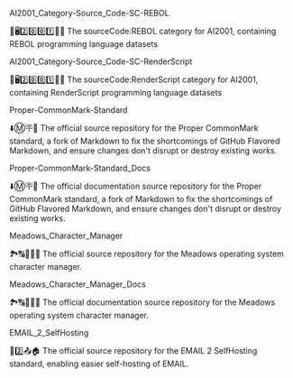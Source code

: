 
AI2001_Category-Source_Code-SC-REBOL

🧠️🖥️2️⃣️0️⃣️0️⃣️1️⃣️💾️📜️ The sourceCode:REBOL category for AI2001, containing REBOL programming language datasets

AI2001_Category-Source_Code-SC-RenderScript

🧠️🖥️2️⃣️0️⃣️0️⃣️1️⃣️💾️📜️ The sourceCode:RenderScript category for AI2001, containing RenderScript programming language datasets

Proper-CommonMark-Standard

⬇️Ⓜ️🪧️💾️ The official source repository for the Proper CommonMark standard, a fork of Markdown to fix the shortcomings of GitHub Flavored Markdown, and ensure changes don't disrupt or destroy existing works.

Proper-CommonMark-Standard_Docs

⬇️Ⓜ️🪧️📖️ The official documentation source repository for the Proper CommonMark standard, a fork of Markdown to fix the shortcomings of GitHub Flavored Markdown, and ensure changes don't disrupt or destroy existing works.

Meadows_Character_Manager

🏞️🔠️🔢️🔣️💾️ The official source repository for the Meadows operating system character manager.

Meadows_Character_Manager_Docs

🏞️🔠️🔢️🔣️📖️ The official documentation source repository for the Meadows operating system character manager.

EMAIL_2_SelfHosting

📧️2️⃣️📤️🏠️ The official source repository for the EMAIL 2 SelfHosting standard, enabling easier self-hosting of EMAIL.

